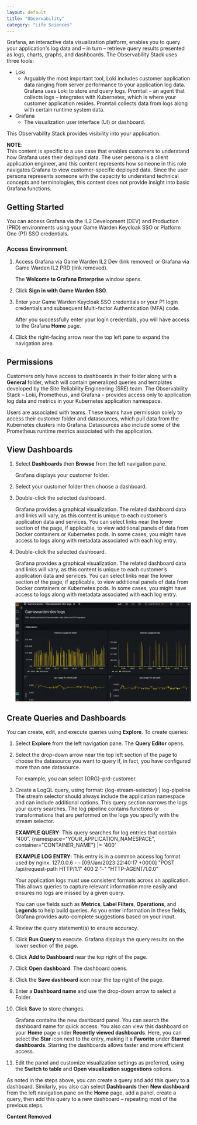 ```yaml
---
layout: default
title: "Observability"
category: "Life Sciences"
---
```

Grafana, an interactive data visualization platform, enables you to query your application's log data and – in turn – retrieve query results presented as logs, charts, graphs, and dashboards.
The Observability Stack uses three tools:
* Loki
   * Arguably the most important tool, Loki includes customer application data ranging from server performance to your application log data. Grafana uses Loki to store and query logs. Promtail – an agent that collects logs – integrates with Kubernetes, which is where your customer application resides. Promtail collects data from logs along with certain runtime system data.
* Grafana
   * The visualization user interface (UI) or dashboard.

This Observability Stack provides visibility into your application.

**NOTE**: <br/>
This content is specific to a use case that enables customers to understand how Grafana uses their deployed data. The user persona is a client application engineer, and this content represents how someone in this role navigates Grafana to view customer-specific deployed data. Since the user persona represents someone with the capacity to understand technical concepts and terminologies, this content does not provide insight into basic Grafana functions.

## Getting Started
You can access Grafana via the IL2 Development (DEV) and Production (PRD) environments using your Game Warden Keycloak SSO or Platform One (P1) SSO credentials.

### Access Environment
1.	Access Grafana via Game Warden IL2 Dev (link removed) or Grafana via Game Warden IL2 PRD (link removed).
    
    The **Welcome to Grafana Enterprise** window opens.
1. Click **Sign in with Game Warden SSO**.
1. Enter your Game Warden Keycloak SSO credentials or your P1 login credentials and subsequent Multi-factor Authentication (MFA) code.

   After you successfully enter your login credentials, you will have access to the Grafana **Home** page.
1. Click the right-facing arrow near the top left pane to expand the navigation area.

## Permissions
Customers only have access to dashboards in their folder along with a **General** folder, which will contain generalized queries and templates developed by the Site Reliability Engineering (SRE) team. The Observability Stack – Loki, Prometheus, and Grafana – provides access only to application log data and metrics in your Kubernetes application namespace.

Users are associated with teams. These teams have permission solely to access their customer folder and datasources, which pull data from the Kubernetes clusters into Grafana. Datasources also include some of the Prometheus runtime metrics associated with the application.

## View Dashboards
1. Select **Dashboards** then **Browse** from the left navigation pane.
   
   Grafana displays your customer folder.
1. Select your customer folder then choose a dashboard.
1. Double-click the selected dashboard.
   
   Grafana provides a graphical visualization. The related dashboard data and links will vary, as this content is unique to each customer’s application data and services. You can select links near the lower section of the page, if applicable, to view additional panels of data from Docker containers or Kubernetes pods. In some cases, you might have access to logs along with metadata associated with each log entry.
1. Double-click the selected dashboard.
   
   Grafana provides a graphical visualization. The related dashboard data and links will vary, as this content is unique to each customer’s application data and services. You can select links near the lower section of the page, if applicable, to view additional panels of data from Docker containers or Kubernetes pods. In some cases, you might have access to logs along with metadata associated with each log entry.

   ![Observe](/img/observe1.png)

## Create Queries and Dashboards
You can create, edit, and execute queries using **Explore**.
To create queries:
1. Select **Explore** from the left navigation pane.
   The **Query Editor** opens.
1. Select the drop-down arrow near the top left section of the page to choose the datasource you want to query if, in fact, you have configured more than one datasource. 
   
   For example, you can select {ORG}-prd-customer.
1. Create a LogQL query, using format:
   {log-stream-selector} | log-pipeline
   The stream selector should always include the application namespace and can include additional options. This query section narrows the logs your query searches. The log pipeline contains functions or transformations that are performed on the logs you specify with the stream selector.

   **EXAMPLE QUERY**: This query searches for log entries that contain “400”.
   {namespace="YOUR_APPLICATION_NAMESPACE", container="CONTAINER_NAME"} |= '400'
   
   **EXAMPLE LOG ENTRY**: This entry is in a common access log format used by nginx.
   127.0.0.6 - - [09/Jan/2023:22:40:17 +0000] "POST /api/request-path HTTP/1.1" 400 2 "-" "HTTP-AGENT/1.0.0"

   Your application logs must use consistent formats across an application. This allows queries to capture relevant information more easily and ensures no logs are missed by a given query.


   You can use fields such as **Metrics**, **Label Filters**, **Operations**, and **Legends** to help build queries. As you enter information in these fields, Grafana provides auto-complete suggestions based on your input.
1. Review the query statement(s) to ensure accuracy.
1. Click **Run Query** to execute.
   Grafana displays the query results on the lower section of the page.
1. Click **Add to Dashboard** near the top right of the page.
1. Click **Open dashboard**.
   The dashboard opens.
1. Click the **Save dashboard** icon near the top right of the page.
1. Enter a **Dashboard name** and use the drop-down arrow to select a Folder.
1. Click **Save** to store changes.
   
   Grafana contains the new dashboard panel. You can search the dashboard name for quick access. You also can view this dashboard on your **Home** page under **Recently viewed dashboards**. Here, you can select the **Star** icon next to the entry, making it a **Favorite** under **Starred dashboards**. Starring the dashboards allows faster and more efficient access.
11.	Edit the panel and customize visualization settings as preferred, using the **Switch to table** and **Open visualization suggestions** options.

As noted in the steps above, you can create a query and add this query to a dashboard. Similarly, you also can select **Dashboards** then **New dashboard** from the left navigation pane on the **Home** page, add a panel, create a query, then add this query to a new dashboard – repeating most of the previous steps.

**Content Removed**





